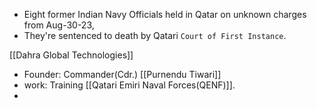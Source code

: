 - Eight former Indian Navy Officials held in Qatar on unknown charges from Aug-30-23, 
- They're sentenced to death by Qatari `Court of First Instance`. 

[[Dahra Global Technologies]]
- Founder: Commander(Cdr.) [[Purnendu Tiwari]]
- work: Training [[Qatari Emiri Naval Forces(QENF)]]. 
- 